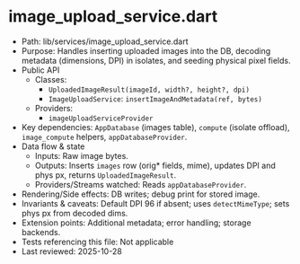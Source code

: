 # image_upload_service.dart

- Path: lib/services/image_upload_service.dart
- Purpose: Handles inserting uploaded images into the DB, decoding metadata (dimensions, DPI) in isolates, and seeding physical pixel fields.
- Public API
  - Classes:
    - `UploadedImageResult(imageId, width?, height?, dpi)`
    - `ImageUploadService`: `insertImageAndMetadata(ref, bytes)`
  - Providers:
    - `imageUploadServiceProvider`
- Key dependencies: `AppDatabase` (images table), `compute` (isolate offload), `image_compute` helpers, `appDatabaseProvider`.
- Data flow & state
  - Inputs: Raw image bytes.
  - Outputs: Inserts `images` row (orig* fields, mime), updates DPI and phys px, returns `UploadedImageResult`.
  - Providers/Streams watched: Reads `appDatabaseProvider`.
- Rendering/Side effects: DB writes; debug print for stored image.
- Invariants & caveats: Default DPI 96 if absent; uses `detectMimeType`; sets phys px from decoded dims.
- Extension points: Additional metadata; error handling; storage backends.
- Tests referencing this file: Not applicable
- Last reviewed: 2025-10-28
